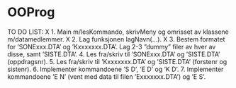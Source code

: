 OOProg
======

TO DO LIST:
X 1. Main m/lesKommando, skrivMeny og omrisset av klassene m/datamedlemmer.
X 2. Lag funksjonen lagNavn(…).
X 3. Bestem formatet for ’SONExxx.DTA’ og ’Kxxxxxxx.DTA’.
  Lag 2-3 ”dummy” filer av hver av disse, samt ’SISTE.DTA’.
  4. Les fra/skriv til ’SONExxx.DTA’ og ’SISTE.DTA’ (oppdragsnr).
  5. Les fra/skriv til ’Kxxxxxxx.DTA’ og ’SISTE.DTA’ (forstenr og sistenr).
  6. Implementer kommandoene ’S D’, ’E D’ og ’K D’.
  7. Implementer kommandoene ’E N’ (vent med data til filen ’Exxxxxxx.DTA’) og ’E S’.
